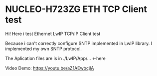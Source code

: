 # NUCLEO-H723ZG ETH TCP Client test
Hi!
Here i test Ethernet LwIP TCP/IP Client test

Because i can't correctly configure SNTP implemented in LwIP library. I implemented my own SNTP protocol.

The Aplication files are is in ./LwIP/App/... <-here

Video Demo: https://youtu.be/aZ1AEwbcjIA
